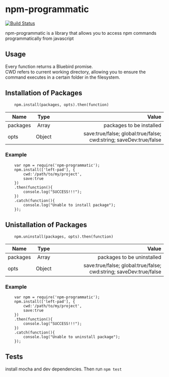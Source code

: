 # npm-programmatic
[![Build Status](https://travis-ci.org/Manak/npm-programmatic.svg?branch=master)](https://travis-ci.org/Manak/npm-programmatic)   

npm-programmatic is a library that allows you to access npm commands programmatically from javascript
## Usage
Every function returns a Bluebird promise.   
CWD refers to current working directory, allowing you to ensure the command executes in a certain folder in the filesystem.

## Installation of Packages

``` 
    npm.install(packages, opts).then(function)
```
| Name        | Type           | Value  |
| ------------- |:-------------:| -----:|
| packages      | Array      |   packages to be installed |
| opts      | Object | save:true/false; global:true/false; cwd:string; saveDev:true/false|

### Example
``` 
    var npm = require('npm-programmatic');
    npm.install(['left-pad'], {
        cwd:'/path/to/my/project',
        save:true
    })
    .then(function(){
        console.log("SUCCESS!!!");
    })
    .catch(function(){
        console.log("Unable to install package");
    });
```

## Unistallation of Packages

``` 
    npm.uninstall(packages, opts).then(function)
```
| Name        | Type           | Value  |
| ------------- |:-------------:| -----:|
| packages      | Array      |   packages to be uninstalled |
| opts      | Object | save:true/false; global:true/false; cwd:string; saveDev:true/false|

### Example
``` 
    var npm = require('npm-programmatic');
    npm.install(['left-pad'], {
        cwd:'/path/to/my/project',
        save:true
    })
    .then(function(){
        console.log("SUCCESS!!!");
    })
    .catch(function(){
        console.log("Unable to uninstall package");
    });
```


## Tests
install mocha and dev dependencies. Then run 
``` npm test    ```
